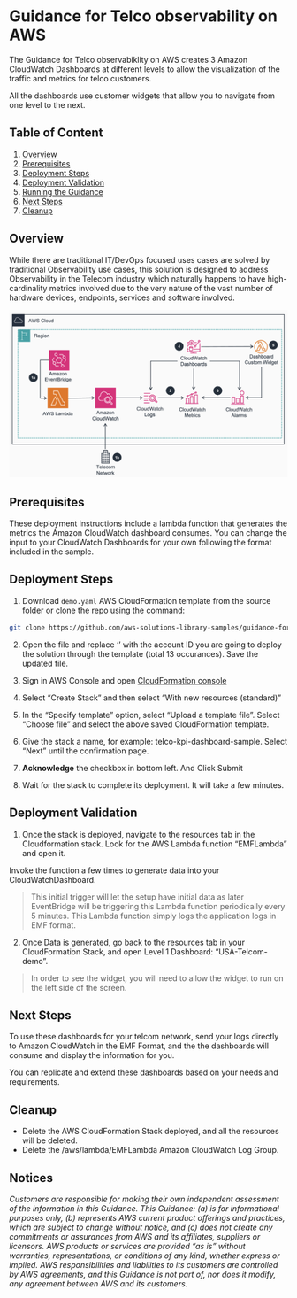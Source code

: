 # Guidance for Telco observability on AWS

The Guidance for Telco observabiklity on AWS creates 3 Amazon CloudWatch Dashboards at different levels to allow the visualization of the traffic and metrics for telco customers.

All the dashboards use customer widgets that allow you to navigate from one level to the next.

## Table of Content

1. [Overview](#overview-required)
2. [Prerequisites](#prerequisites-required)
3. [Deployment Steps](#deployment-steps-required)
4. [Deployment Validation](#deployment-validation-required)
5. [Running the Guidance](#running-the-guidance-required)
6. [Next Steps](#next-steps-required)
7. [Cleanup](#cleanup-required)


## Overview

While there are traditional IT/DevOps focused uses cases are solved by traditional Observability use cases, this solution is designed to address Observability in the Telecom industry which naturally happens to have high-cardinality metrics involved due to the very nature of the vast number of hardware devices, endpoints, services and software involved.

![](/assets/RA.png)

## Prerequisites

These deployment instructions include a lambda function that generates the metrics the Amazon CloudWatch dashboard consumes. You can change the input to your CloudWatch Dashboards for your own following the format included in the sample.

## Deployment Steps

1. Download ```demo.yaml``` AWS CloudFormation template from the source folder or clone the repo using the command: 

```bash
git clone https://github.com/aws-solutions-library-samples/guidance-for-telco-observability-on-aws.git
```

2. Open the file and replace ‘<accountId>’ with the account ID you are going to deploy the solution through the template (total 13 occurances). Save the updated file.

2. Sign in AWS Console and open [CloudFormation console](https://us-east-1.console.aws.amazon.com/cloudformation/home)

3. Select “Create Stack” and then select “With new resources (standard)”

4. In the “Specify template” option, select “Upload a template file”. Select “Choose file” and select the above saved CloudFormation template.

5. Give the stack a name, for example: telco-kpi-dashboard-sample. Select “Next” until the confirmation page.

6. **Acknowledge** the checkbox in bottom left. And Click Submit

7. Wait for the stack to complete its deployment. It will take a few minutes.

## Deployment Validation

1. Once the stack is deployed, navigate to the resources tab in the Cloudformation stack.
Look for the AWS Lambda function “EMFLambda” and open it.

Invoke the function a few times to generate data into your CloudWatchDashboard.
> This initial trigger will let the setup have initial data as later EventBridge will be triggering this Lambda function periodically every 5 minutes. This Lambda function simply logs the application logs in EMF format.

2. Once Data is generated, go back to the resources tab in your CloudFormation Stack, and open Level 1 Dashboard: “USA-Telcom-demo”.

> In order to see the widget, you will need to allow the widget to run on the left side of the screen.


## Next Steps

To use these dashboards for your telcom network, send your logs directly to Amazon CloudWatch in the EMF Format, and the the dashboards will consume and display the information for you.

You can replicate and extend these dashboards based on your needs and requirements.


## Cleanup

- Delete the AWS CloudFormation Stack deployed, and all the resources will be deleted.
- Delete the /aws/lambda/EMFLambda Amazon CloudWatch Log Group.

## Notices

*Customers are responsible for making their own independent assessment of the information in this Guidance. This Guidance: (a) is for informational purposes only, (b) represents AWS current product offerings and practices, which are subject to change without notice, and (c) does not create any commitments or assurances from AWS and its affiliates, suppliers or licensors. AWS products or services are provided “as is” without warranties, representations, or conditions of any kind, whether express or implied. AWS responsibilities and liabilities to its customers are controlled by AWS agreements, and this Guidance is not part of, nor does it modify, any agreement between AWS and its customers.*


